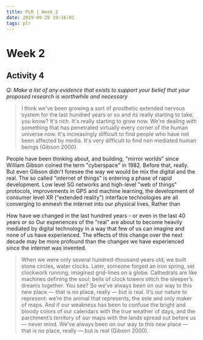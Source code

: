 ```yaml
---
title: PLR | Week 2
date: 2019-09-28 19:16:01
tags: plr
---
```


# Week 2

## Activity 4

*Q: Make a list of any evidence that exists to support your belief that your proposed research is worthwhile and necessary*

  >I think we've been growing a sort of prosthetic extended nervous system for the last hundred years or so and its really starting to take, you know? It's rich. It's really starting to grow now. We're dealing with something that has penetrated virtually every corner of the human universe now. It's increasingly difficult to find people who have not been affected by media. It's very difficult to find non mediated human beings (Gibson 2000)

People have been thinking about, and building, "mirror worlds" since William Gibson coined the term "cyberspace" in 1982. Before that, really. But even Gibson didn't foresee the way we would be mix the digital and the real.  The so called "internet of things" is entering a phase of rapid development. Low level 5G networks and high-level "web of things" protocols, improvements in GPS and machine learning, the development of consumer level XR ("extended reality") interface technologies are all converging to enmesh the internet into our physical lives. Rather than

How have we changed in the last hundred years - or even in the last 40 years or so
Our experiences of the "real" are about to become heavily mediated by digital technology in a way that few of us can imagine and none of us have experienced. The effects of this change over the next decade may be more profound than the changes we have experienced since the internet was invented.


  >When we were only several hundred-thousand years old, we built stone circles, water clocks. Later, someone forged an iron spring, set clockwork running, imagined grid-lines on a globe. Cathedrals are like machines defining the soul; bells of clock towers stitch the sleeper’s dreams together. You see? So we’ve always been on our way to this new place ― that is no place, really ― but is real. It’s our nature to represent: we’re the animal that represents, the sole and only maker of maps. And if our weakness has been to confuse the bright and bloody colors of our calendars with the true weather of days, and the parchment’s territory of our maps with the lands spread out before us ― never mind. We've always been on our way to this new place ― that is no place, really ― but is real (Gibson 2000).




